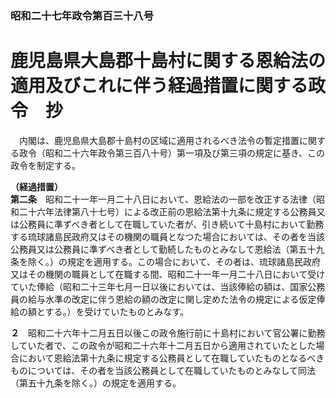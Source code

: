 ### 昭和二十七年政令第百三十八号  
# 鹿児島県大島郡十島村に関する恩給法の適用及びこれに伴う経過措置に関する政令　抄  
　内閣は、鹿児島県大島郡十島村の区域に適用されるべき法令の暫定措置に関する政令（昭和二十六年政令第三百八十号）第一項及び第三項の規定に基き、この政令を制定する。  
  
**（経過措置）**  
**第二条**　昭和二十一年一月二十八日において、恩給法の一部を改正する法律（昭和二十六年法律第八十七号）による改正前の恩給法第十九条に規定する公務員又は公務員に準ずべき者として在職していた者が、引き続いて十島村において勤務する琉球諸島民政府又はその機関の職員となつた場合においては、その者を当該公務員又は公務員に準ずべき者として勤続したものとみなして恩給法（第五十九条を除く。）の規定を適用する。この場合において、その者は、琉球諸島民政府又はその機関の職員として在職する間、昭和二十一年一月二十八日において受けていた俸給（昭和二十三年七月一日以後においては、当該俸給の額は、国家公務員の給与水準の改定に伴う恩給の額の改定に関し定めた法令の規定による仮定俸給の額とする。）を受けていたものとみなす。  
  
**２**　昭和二十六年十二月五日以後この政令施行前に十島村において官公署に勤務していた者で、この政令が昭和二十六年十二月五日から適用されていたとした場合において恩給法第十九条に規定する公務員として在職していたものとなるべきものについては、その者を当該公務員として在職していたものとみなして同法（第五十九条を除く。）の規定を適用する。  
  
